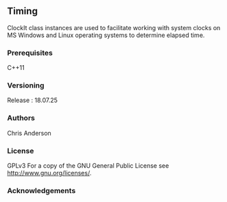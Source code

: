 ## Timing
ClockIt class instances are used to facilitate working with system clocks on MS Windows and Linux operating systems to determine elapsed time.
### Prerequisites
C++11
### Versioning
Release : 18.07.25
### Authors
Chris Anderson
### License
GPLv3  For a copy of the GNU General Public License see <http://www.gnu.org/licenses/>.
### Acknowledgements












